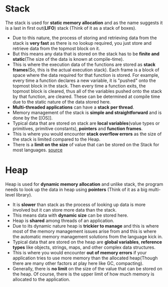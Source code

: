 # Stack
The stack is used for **static memory allocation** and as the name suggests it is a last in first out(**LIFO**) stack (Think of it as a stack of boxes).

- Due to this nature, the process of storing and retrieving data from the stack is **very fast** as there is no lookup required, you just store and retrieve data from the topmost block on it.
- But this means any data that is stored on the stack has to be **finite and static**(The size of the data is known at compile-time).
- This is where the execution data of the functions are stored as **stack frames**(So, this is the actual execution stack). Each frame is a block of space where the data required for that function is stored. For example, every time a function declares a new variable, it is "pushed" onto the topmost block in the stack. Then every time a function exits, the topmost block is cleared, thus all of the variables pushed onto the stack by that function, are cleared. These can be determined at compile time due to the static nature of the data stored here.
- **Multi-threaded applications** can have a **stack per thread**.
- Memory management of the stack is **simple and straightforward** and is done by the [[OS]].
- Typical data that are stored on stack are **local variables**(value types or primitives, primitive constants), **pointers** and **function frames**.
- This is where you would encounter **stack overflow errors** as the size of the stack is limited compared to the Heap.
- There is a **limit on the size** of value that can be stored on the Stack for most languages.
[source](https://dev.to/deepu105/demystifying-memory-management-in-modern-programming-languages-ddd)
# Heap
Heap is used for **dynamic memory allocation** and unlike stack, the program needs to look up the data in heap using **pointers** (Think of it as a big multi-level library).

- It is **slower** than stack as the process of looking up data is more involved but it can store more data than the stack.
- This means data with **dynamic size** can be stored here.
- Heap is **shared** among threads of an application.
- Due to its dynamic nature heap is **trickier to manage** and this is where most of the memory management issues arise from and this is where the automatic memory management solutions from the language kick in.
- Typical data that are stored on the heap are **global variables**, **reference types** like objects, strings, maps, and other complex data structures.
- This is where you would encounter **out of memory errors** if your application tries to use more memory than the allocated heap(Though there are many other factors at play here like GC, compacting).
- Generally, there is **no limit** on the size of the value that can be stored on the heap. Of course, there is the upper limit of how much memory is allocated to the application.
